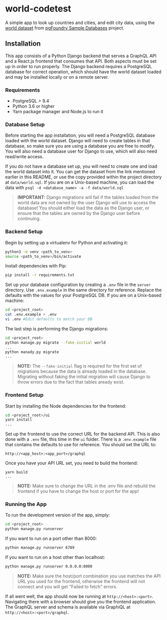 # world-codetest
A simple app to look up countries and cities, and edit city data, using the [world dataset](https://ftp.postgresql.org/pub/projects/pgFoundry/dbsamples/world/world-1.0/world-1.0.tar.gz) from [pgFoundry Sample Databases](https://www.postgresql.org/ftp/projects/pgFoundry/dbsamples/) project.

## Installation

This app consists of a Python Django backend that serves a GraphQL API and a React.js frontend that consumes that API.  Both aspects must be set up in order to run properly.  The Django backend requires a PostgreSQL database for correct operation, which should have the world dataset  loaded and may be installed locally or on a remote server.

### Requirements

- PostgreSQL > 9.4
- Python 3.6 or higher
- Yarn package manager and Node.js to run it

### Database Setup

Before starting the app installation, you will need a PostgreSQL database loaded with the world dataset.  Django will need to create tables in that database, so make sure you are using a database you are free to modify.  You will also need a database user for Django to use, which will also need read/write access.

If you do not have a database set up, you will need to create one and load the world dataset into it.  You can get the dataset from the link mentioned earlier in this README, or use the copy provided within the project directory at `data/world.sql`.  If you are on a Unix-based machine, you can load the data with `psql -d <database_name> -a -f data/world.sql`

> **IMPORTANT:** Django migrations will fail if the tables loaded from the world data are not owned by the user Django will use to access the database!  You should either load the data as the Django user, or ensure that the tables are owned by the Django user before continuing.

### Backend Setup

Begin by setting up a virtualenv for Python and activating it:

```bash
python3 -m venv <path_to_venv>
source <path_to_venv>/bin/activate
```

Install dependencies with Pip:

```bash
pip install -r requirements.txt
```

Set up your database configuration by creating a `.env` file in the `server` directory.  Use `.env.example` in the same directory for reference.  Replace the defaults with the values for your PostgreSQL DB.  If you are on a Unix-based machine:

```bash
cd <project_root>
cat .env.example > .env
vi .env #Edit defaults to match your DB
```

The last step is performing the Django migrations:

```bash
cd <project_root>
python manage.py migrate --fake-initial world
...
python manady.py migrate
...
```

> **NOTE:** The `--fake-initial` flag is required for the first set of migrations because the data is already loaded in the database.  Migrating without faking the initial migration will cause Django to throw errors due to the fact that tables aready exist.

### Frontend Setup

Start by installing the Node dependencies for the frontend:

```bash
cd <project_root>/ui
yarn install
...
```

Set up the frontend to use the correct URL for the backend API.  This is also done with a `.env` file, this time in the `ui` folder.  There is a `.env.example` file that contains the defaults to use for reference.  You should set the URL to:

```
http://<app_host>:<app_port>/graphql
```

Once you have your API URL set, you need to build the frontend:

```
yarn build
...
```

> **NOTE:**  Make sure to change the URL in the .env file and rebuild the frontend if you have to change the host or port for the app! 

### Running the App

To run the development version of the app, simply:

```bash
cd <project_root>
python manage.py runserver
```

If you want to run on a port other than 8000:

```bash
python manage.py runserver 6789
```

If you want to run on a host other than localhost:

```bash
python manage.py runserver 0.0.0.0:8000
```

> **NOTE:** Make sure the host/port combination you use matches the API URL you used for the frontend, otherwise the frontend will not connect and you will get "Failed to fetch" errors.



If all went well, the app should now be running at `http://<host>:<port>`.  Navigating there with a browser should give you the frontend application.  The GraphQL server and schema is available via GraphiQL at `http://<host>:<port>/graphql`.